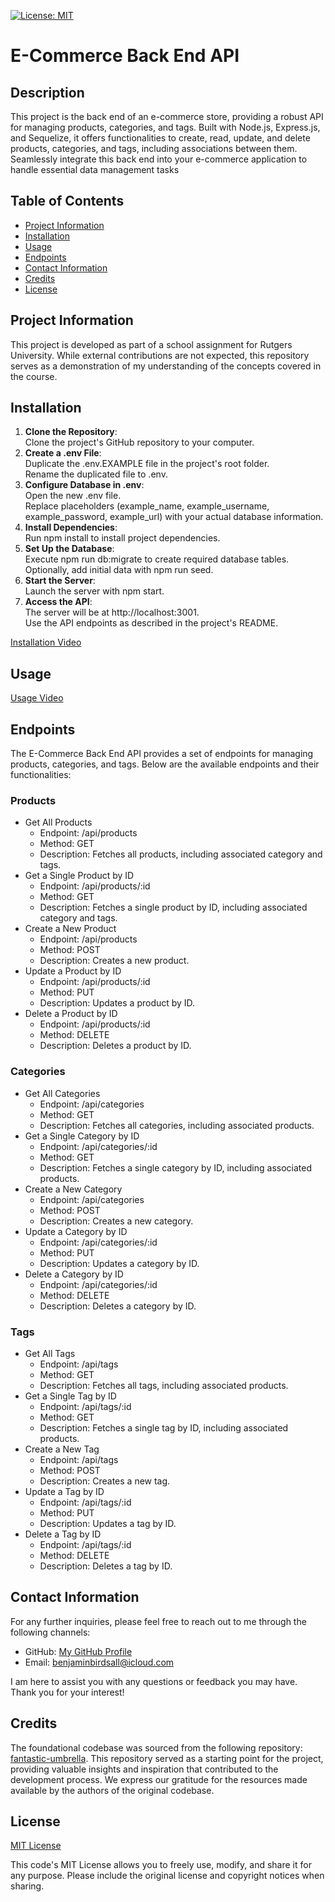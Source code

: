 [![License: MIT](https://img.shields.io/badge/License-MIT-yellow.svg)](https://opensource.org/licenses/MIT)

# E-Commerce Back End API 
  
## Description
  
This project is the back end of an e-commerce store, providing a robust API for managing products, categories, and tags. Built with Node.js, Express.js, and Sequelize, it offers functionalities to create, read, update, and delete products, categories, and tags, including associations between them. Seamlessly integrate this back end into your e-commerce application to handle essential data management tasks

## Table of Contents

* [Project Information](#project-information)<br>
* [Installation](#installation)<br>
* [Usage](#usage)<br>
* [Endpoints](#endpoints)<br>
* [Contact Information](#contact-information)<br>
* [Credits](#credits)<br>
* [License](#license)

## Project Information

This project is developed as part of a school assignment for Rutgers University. While external contributions are not expected, this repository serves as a demonstration of my understanding of the concepts covered in the course.

## Installation

1. **Clone the Repository**:<br>
Clone the project's GitHub repository to your computer.
2. **Create a .env File**:<br>
Duplicate the .env.EXAMPLE file in the project's root folder.<br>
Rename the duplicated file to .env.
3. **Configure Database in .env**:<br>
Open the new .env file.<br>
Replace placeholders (example_name, example_username, example_password, example_url) with your actual database information.
4. **Install Dependencies**:<br>
Run npm install to install project dependencies.
5. **Set Up the Database**:<br>
Execute npm run db:migrate to create required database tables.<br>
Optionally, add initial data with npm run seed.
6. **Start the Server**:<br>
Launch the server with npm start.
7. **Access the API**:<br>
The server will be at http://localhost:3001.<br>
Use the API endpoints as described in the project's README.

[Installation Video](https://drive.google.com/file/d/1RGa0pRgBhjDkmG5EunUxdyhw00gcCNkr/view)

## Usage

[Usage Video](https://drive.google.com/file/d/1a3KtZXPKh4Gi679KsPR1310UxlcLi3ey/view)

## Endpoints

The E-Commerce Back End API provides a set of endpoints for managing products, categories, and tags. Below are the available endpoints and their functionalities:

### Products
* Get All Products
    * Endpoint: /api/products
    * Method: GET
    * Description: Fetches all products, including associated category and tags.
* Get a Single Product by ID
    * Endpoint: /api/products/:id
    * Method: GET
    * Description: Fetches a single product by ID, including associated category and tags.
* Create a New Product
    * Endpoint: /api/products
    * Method: POST
    * Description: Creates a new product.
* Update a Product by ID
    * Endpoint: /api/products/:id
    * Method: PUT
    * Description: Updates a product by ID.
* Delete a Product by ID
    * Endpoint: /api/products/:id
    * Method: DELETE
    * Description: Deletes a product by ID.

### Categories
* Get All Categories
    * Endpoint: /api/categories
    * Method: GET
    * Description: Fetches all categories, including associated products.
* Get a Single Category by ID
    * Endpoint: /api/categories/:id
    * Method: GET
    * Description: Fetches a single category by ID, including associated products.
* Create a New Category
    * Endpoint: /api/categories
    * Method: POST
    * Description: Creates a new category.
* Update a Category by ID
    * Endpoint: /api/categories/:id
    * Method: PUT
    * Description: Updates a category by ID.
* Delete a Category by ID
    * Endpoint: /api/categories/:id
    * Method: DELETE
    * Description: Deletes a category by ID.

### Tags
* Get All Tags
    * Endpoint: /api/tags
    * Method: GET
    * Description: Fetches all tags, including associated products.
* Get a Single Tag by ID
    * Endpoint: /api/tags/:id
    * Method: GET
    * Description: Fetches a single tag by ID, including associated products.
* Create a New Tag
    * Endpoint: /api/tags
    * Method: POST
    * Description: Creates a new tag.
* Update a Tag by ID
    * Endpoint: /api/tags/:id
    * Method: PUT
    * Description: Updates a tag by ID.
* Delete a Tag by ID
    * Endpoint: /api/tags/:id
    * Method: DELETE
    * Description: Deletes a tag by ID.

## Contact Information

For any further inquiries, please feel free to reach out to me through the following channels:
* GitHub: [My GitHub Profile](https://www.github.com/BenThere6)
* Email: benjaminbirdsall@icloud.com

I am here to assist you with any questions or feedback you may have. Thank you for your interest!

## Credits

The foundational codebase was sourced from the following repository: [fantastic-umbrella](https://github.com/coding-boot-camp/fantastic-umbrella). This repository served as a starting point for the project, providing valuable insights and inspiration that contributed to the development process. We express our gratitude for the resources made available by the authors of the original codebase.

## License 

[MIT License](https://opensource.org/licenses/MIT)

This code's MIT License allows you to freely use, modify, and share it for any purpose. Please include the original license and copyright notices when sharing.